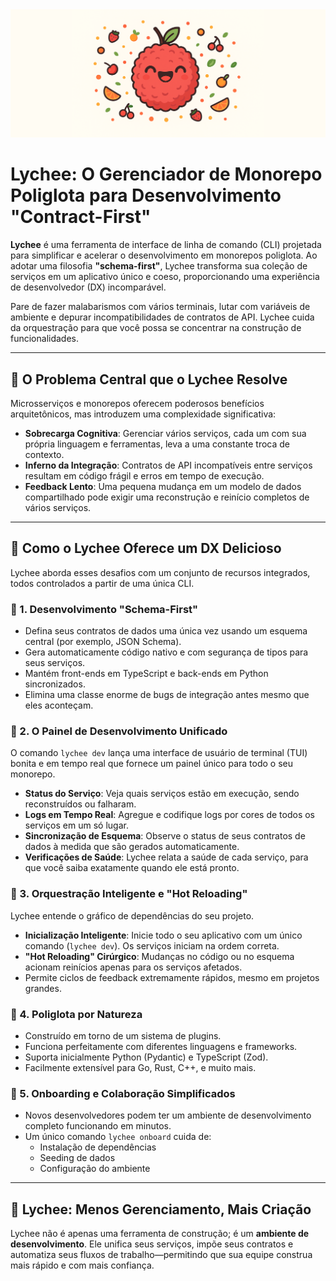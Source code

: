 <div align="center">
  <img src=".assets/lychee-banner.png" alt="Uma lichia gigante no centro de uma explosão de frutas em estilo ilustrado." />
</div>

# Lychee: O Gerenciador de Monorepo Poliglota para Desenvolvimento "Contract-First"

**Lychee** é uma ferramenta de interface de linha de comando (CLI) projetada para simplificar e acelerar o desenvolvimento em monorepos poliglota. Ao adotar uma filosofia **"schema-first"**, Lychee transforma sua coleção de serviços em um aplicativo único e coeso, proporcionando uma experiência de desenvolvedor (DX) incomparável.

Pare de fazer malabarismos com vários terminais, lutar com variáveis de ambiente e depurar incompatibilidades de contratos de API. Lychee cuida da orquestração para que você possa se concentrar na construção de funcionalidades.

---

## 🍅 O Problema Central que o Lychee Resolve

Microsserviços e monorepos oferecem poderosos benefícios arquitetônicos, mas introduzem uma complexidade significativa:

- **Sobrecarga Cognitiva**: Gerenciar vários serviços, cada um com sua própria linguagem e ferramentas, leva a uma constante troca de contexto.
- **Inferno da Integração**: Contratos de API incompatíveis entre serviços resultam em código frágil e erros em tempo de execução.
- **Feedback Lento**: Uma pequena mudança em um modelo de dados compartilhado pode exigir uma reconstrução e reinício completos de vários serviços.

---

## 🥭 Como o Lychee Oferece um DX Delicioso

Lychee aborda esses desafios com um conjunto de recursos integrados, todos controlados a partir de uma única CLI.

### 🍊 1. Desenvolvimento "Schema-First"

- Defina seus contratos de dados uma única vez usando um esquema central (por exemplo, JSON Schema).
- Gera automaticamente código nativo e com segurança de tipos para seus serviços.
- Mantém front-ends em TypeScript e back-ends em Python sincronizados.
- Elimina uma classe enorme de bugs de integração antes mesmo que eles aconteçam.

### 🍓 2. O Painel de Desenvolvimento Unificado

O comando `lychee dev` lança uma interface de usuário de terminal (TUI) bonita e em tempo real que fornece um painel único para todo o seu monorepo.

- **Status do Serviço**: Veja quais serviços estão em execução, sendo reconstruídos ou falharam.
- **Logs em Tempo Real**: Agregue e codifique logs por cores de todos os serviços em um só lugar.
- **Sincronização de Esquema**: Observe o status de seus contratos de dados à medida que são gerados automaticamente.
- **Verificações de Saúde**: Lychee relata a saúde de cada serviço, para que você saiba exatamente quando ele está pronto.

### 🍋 3. Orquestração Inteligente e "Hot Reloading"

Lychee entende o gráfico de dependências do seu projeto.

- **Inicialização Inteligente**: Inicie todo o seu aplicativo com um único comando (`lychee dev`). Os serviços iniciam na ordem correta.
- **"Hot Reloading" Cirúrgico**: Mudanças no código ou no esquema acionam reinícios apenas para os serviços afetados.
- Permite ciclos de feedback extremamente rápidos, mesmo em projetos grandes.

### 🍍 4. Poliglota por Natureza

- Construído em torno de um sistema de plugins.
- Funciona perfeitamente com diferentes linguagens e frameworks.
- Suporta inicialmente Python (Pydantic) e TypeScript (Zod).
- Facilmente extensível para Go, Rust, C++, e muito mais.

### 🥑 5. Onboarding e Colaboração Simplificados

- Novos desenvolvedores podem ter um ambiente de desenvolvimento completo funcionando em minutos.
- Um único comando `lychee onboard` cuida de:
  - Instalação de dependências
  - Seeding de dados
  - Configuração do ambiente

---

## 🚀 Lychee: Menos Gerenciamento, Mais Criação

Lychee não é apenas uma ferramenta de construção; é um **ambiente de desenvolvimento**. Ele unifica seus serviços, impõe seus contratos e automatiza seus fluxos de trabalho—permitindo que sua equipe construa mais rápido e com mais confiança.
